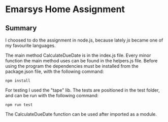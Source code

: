 # Emarsys Home Assignment

## Summary

I choosed to do the assignment in node.js, because lately _js_ became one of my favourite languages.

The main method CalculateDueDate is in the index.js file. Every minor function the main method uses can be found in the helpers.js file. Before using the program the dependencies must be installed from the package.json file, with the following command:
```
npm install
```

For testing I used the "tape" lib. The tests are positioned in the test folder, and can be run with the following command:
```
npm run test
```

The CalculateDueDate function can be used after imported as a module.
